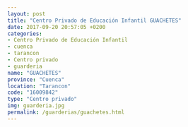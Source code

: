 ```yaml
---
layout: post
title: "Centro Privado de Educación Infantil GUACHETES"
date: 2017-09-20 20:57:05 +0200
categories:
- Centro Privado de Educación Infantil
- cuenca
- tarancon
- Centro privado
- guarderia
name: "GUACHETES"
province: "Cuenca"
location: "Tarancon"
code: "16009842"
type: "Centro privado"
img: guarderia.jpg
permalink: /guarderias/guachetes.html
---
```

